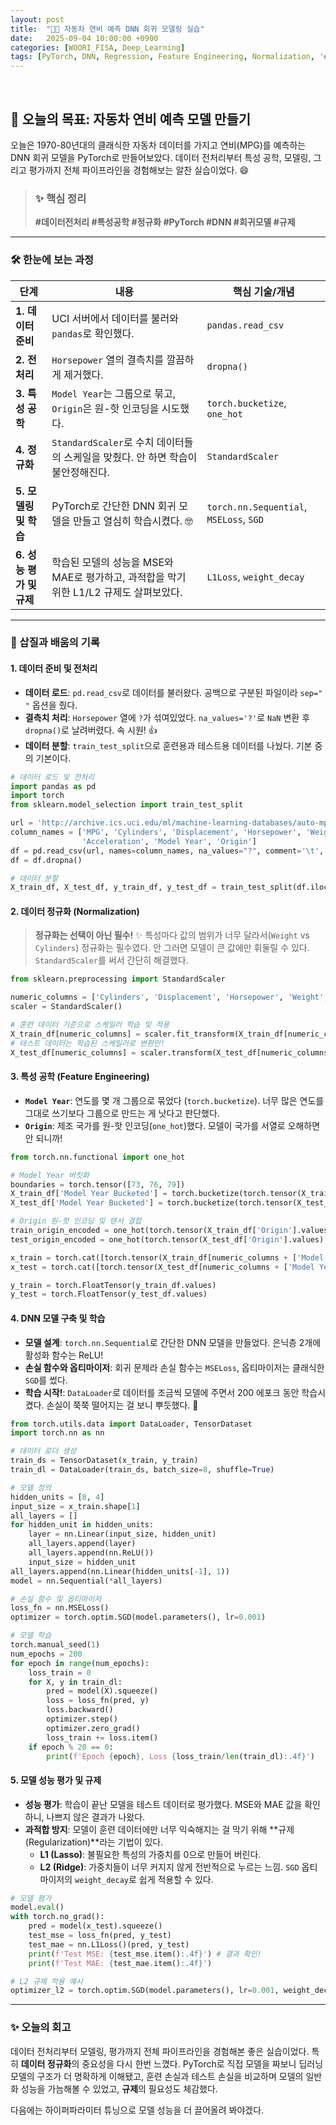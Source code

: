 ```yaml
---
layout: post
title:  "🚗💨 자동차 연비 예측 DNN 회귀 모델링 실습"
date:   2025-09-04 10:00:00 +0900
categories: [WOORI_FISA, Deep_Learning]
tags: [PyTorch, DNN, Regression, Feature Engineering, Normalization, '#우리FIS아카데미', '#우리FISA', '#AI엔지니어링', '#K-디지털트레이닝', '#우리에프아이에스', '#글로벌소프트웨어캠퍼스']
---
```


<br>

## 🚗 오늘의 목표: 자동차 연비 예측 모델 만들기

오늘은 1970-80년대의 클래식한 자동차 데이터를 가지고 연비(MPG)를 예측하는 DNN 회귀 모델을 PyTorch로 만들어보았다. 데이터 전처리부터 특성 공학, 모델링, 그리고 평가까지 전체 파이프라인을 경험해보는 알찬 실습이었다. 😄

> ### ✨ 핵심 정리
> **#데이터전처리 #특성공학 #정규화 #PyTorch #DNN #회귀모델 #규제**

---

### 🛠️ 한눈에 보는 과정

| 단계 | 내용 | 핵심 기술/개념 |
| --- | --- | --- |
| **1. 데이터 준비** | UCI 서버에서 데이터를 불러와 `pandas`로 확인했다. | `pandas.read_csv` |
| **2. 전처리** | `Horsepower` 열의 결측치를 깔끔하게 제거했다. | `dropna()` |
| **3. 특성 공학** | `Model Year`는 그룹으로 묶고, `Origin`은 원-핫 인코딩을 시도했다. | `torch.bucketize`, `one_hot` |
| **4. 정규화** | `StandardScaler`로 수치 데이터들의 스케일을 맞췄다. 안 하면 학습이 불안정해진다. | `StandardScaler` |
| **5. 모델링 및 학습** | PyTorch로 간단한 DNN 회귀 모델을 만들고 열심히 학습시켰다. 🤓 | `torch.nn.Sequential`, `MSELoss`, `SGD` |
| **6. 성능 평가 및 규제** | 학습된 모델의 성능을 MSE와 MAE로 평가하고, 과적합을 막기 위한 L1/L2 규제도 살펴보았다. | `L1Loss`, `weight_decay` |

---

### 📜 삽질과 배움의 기록

#### 1. 데이터 준비 및 전처리

- **데이터 로드**: `pd.read_csv`로 데이터를 불러왔다. 공백으로 구분된 파일이라 `sep=" "` 옵션을 줬다.
- **결측치 처리**: `Horsepower` 열에 `?`가 섞여있었다. `na_values='?'`로 `NaN` 변환 후 `dropna()`로 날려버렸다. 속 시원! 👍
- **데이터 분할**: `train_test_split`으로 훈련용과 테스트용 데이터를 나눴다. 기본 중의 기본이다.

```python
# 데이터 로드 및 전처리
import pandas as pd
import torch
from sklearn.model_selection import train_test_split

url = 'http://archive.ics.uci.edu/ml/machine-learning-databases/auto-mpg/auto-mpg.data'
column_names = ['MPG', 'Cylinders', 'Displacement', 'Horsepower', 'Weight',
                'Acceleration', 'Model Year', 'Origin']
df = pd.read_csv(url, names=column_names, na_values="?", comment='\t', sep=" ", skipinitialspace=True)
df = df.dropna()

# 데이터 분할
X_train_df, X_test_df, y_train_df, y_test_df = train_test_split(df.iloc[:, 1:], df['MPG'], test_size=0.2, random_state=121)
```

#### 2. 데이터 정규화 (Normalization)

> **정규화는 선택이 아닌 필수!** ✨
> 특성마다 값의 범위가 너무 달라서(`Weight` vs `Cylinders`) 정규화는 필수였다. 안 그러면 모델이 큰 값에만 휘둘릴 수 있다. `StandardScaler`를 써서 간단히 해결했다.

```python
from sklearn.preprocessing import StandardScaler

numeric_columns = ['Cylinders', 'Displacement', 'Horsepower', 'Weight', 'Acceleration']
scaler = StandardScaler()

# 훈련 데이터 기준으로 스케일러 학습 및 적용
X_train_df[numeric_columns] = scaler.fit_transform(X_train_df[numeric_columns])
# 테스트 데이터는 학습된 스케일러로 변환만!
X_test_df[numeric_columns] = scaler.transform(X_test_df[numeric_columns])
```

#### 3. 특성 공학 (Feature Engineering)

- **`Model Year`**: 연도를 몇 개 그룹으로 묶었다 (`torch.bucketize`). 너무 많은 연도를 그대로 쓰기보다 그룹으로 만드는 게 낫다고 판단했다.
- **`Origin`**: 제조 국가를 원-핫 인코딩(`one_hot`)했다. 모델이 국가를 서열로 오해하면 안 되니까!

```python
from torch.nn.functional import one_hot

# Model Year 버킷화
boundaries = torch.tensor([73, 76, 79])
X_train_df['Model Year Bucketed'] = torch.bucketize(torch.tensor(X_train_df['Model Year'].values), boundaries, right=True)
X_test_df['Model Year Bucketed'] = torch.bucketize(torch.tensor(X_test_df['Model Year'].values), boundaries, right=True)

# Origin 원-핫 인코딩 및 텐서 결합
train_origin_encoded = one_hot(torch.tensor(X_train_df['Origin'].values) % 3)
test_origin_encoded = one_hot(torch.tensor(X_test_df['Origin'].values) % 3)

x_train = torch.cat([torch.tensor(X_train_df[numeric_columns + ['Model Year Bucketed']].values), train_origin_encoded], 1).float()
x_test = torch.cat([torch.tensor(X_test_df[numeric_columns + ['Model Year Bucketed']].values), test_origin_encoded], 1).float()

y_train = torch.FloatTensor(y_train_df.values)
y_test = torch.FloatTensor(y_test_df.values)
```

#### 4. DNN 모델 구축 및 학습

- **모델 설계**: `torch.nn.Sequential`로 간단한 DNN 모델을 만들었다. 은닉층 2개에 활성화 함수는 ReLU!
- **손실 함수와 옵티마이저**: 회귀 문제라 손실 함수는 `MSELoss`, 옵티마이저는 클래식한 `SGD`를 썼다.
- **학습 시작!**: `DataLoader`로 데이터를 조금씩 모델에 주면서 200 에포크 동안 학습시켰다. 손실이 쭉쭉 떨어지는 걸 보니 뿌듯했다. 🎉

```python
from torch.utils.data import DataLoader, TensorDataset
import torch.nn as nn

# 데이터 로더 생성
train_ds = TensorDataset(x_train, y_train)
train_dl = DataLoader(train_ds, batch_size=8, shuffle=True)

# 모델 정의
hidden_units = [8, 4]
input_size = x_train.shape[1]
all_layers = []
for hidden_unit in hidden_units:
    layer = nn.Linear(input_size, hidden_unit)
    all_layers.append(layer)
    all_layers.append(nn.ReLU())
    input_size = hidden_unit
all_layers.append(nn.Linear(hidden_units[-1], 1))
model = nn.Sequential(*all_layers)

# 손실 함수 및 옵티마이저
loss_fn = nn.MSELoss()
optimizer = torch.optim.SGD(model.parameters(), lr=0.001)

# 모델 학습
torch.manual_seed(1)
num_epochs = 200
for epoch in range(num_epochs):
    loss_train = 0
    for X, y in train_dl:
        pred = model(X).squeeze()
        loss = loss_fn(pred, y)
        loss.backward()
        optimizer.step()
        optimizer.zero_grad()
        loss_train += loss.item()
    if epoch % 20 == 0:
        print(f'Epoch {epoch}, Loss {loss_train/len(train_dl):.4f}')
```

#### 5. 모델 성능 평가 및 규제

- **성능 평가**: 학습이 끝난 모델을 테스트 데이터로 평가했다. MSE와 MAE 값을 확인하니, 나쁘지 않은 결과가 나왔다.
- **과적합 방지**: 모델이 훈련 데이터에만 너무 익숙해지는 걸 막기 위해 **규제(Regularization)**라는 기법이 있다.
    - **L1 (Lasso)**: 불필요한 특성의 가중치를 0으로 만들어 버린다.
    - **L2 (Ridge)**: 가중치들이 너무 커지지 않게 전반적으로 누르는 느낌. `SGD` 옵티마이저의 `weight_decay`로 쉽게 적용할 수 있다.

```python
# 모델 평가
model.eval()
with torch.no_grad():
    pred = model(x_test).squeeze()
    test_mse = loss_fn(pred, y_test)
    test_mae = nn.L1Loss()(pred, y_test)
    print(f'Test MSE: {test_mse.item():.4f}') # 결과 확인!
    print(f'Test MAE: {test_mae.item():.4f}')

# L2 규제 적용 예시
optimizer_l2 = torch.optim.SGD(model.parameters(), lr=0.001, weight_decay=0.5)
```

---

### ✨ 오늘의 회고

데이터 전처리부터 모델링, 평가까지 전체 파이프라인을 경험해본 좋은 실습이었다. 특히 **데이터 정규화**의 중요성을 다시 한번 느꼈다. PyTorch로 직접 모델을 짜보니 딥러닝 모델의 구조가 더 명확하게 이해됐고, 훈련 손실과 테스트 손실을 비교하며 모델의 일반화 성능을 가늠해볼 수 있었고, **규제**의 필요성도 체감했다.

다음에는 하이퍼파라미터 튜닝으로 모델 성능을 더 끌어올려 봐야겠다. 
